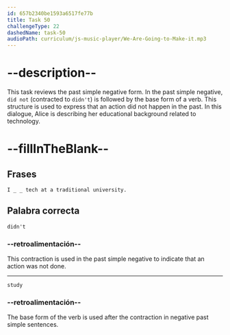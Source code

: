 ```yaml
---
id: 657b2340be1593a6517fe77b
title: Task 50
challengeType: 22
dashedName: task-50
audioPath: curriculum/js-music-player/We-Are-Going-to-Make-it.mp3
---
```


<!--
AUDIO REFERENCE:
Alice: I didn't study tech at a traditional university.
-->

# --description--

This task reviews the past simple negative form. In the past simple negative, `did not` (contracted to `didn't`) is followed by the base form of a verb. This structure is used to express that an action did not happen in the past. In this dialogue, Alice is describing her educational background related to technology.

# --fillInTheBlank--

## Frases

`I _ _ tech at a traditional university.`

## Palabra correcta

`didn't`

### --retroalimentación--

This contraction is used in the past simple negative to indicate that an action was not done.

---

`study`

### --retroalimentación--

The base form of the verb is used after the contraction in negative past simple sentences.

